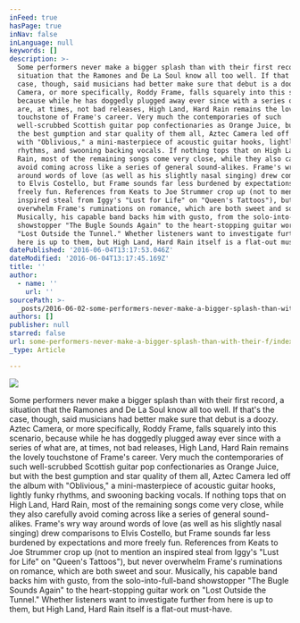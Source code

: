 ```yaml
---
inFeed: true
hasPage: true
inNav: false
inLanguage: null
keywords: []
description: >-
  Some performers never make a bigger splash than with their first record, a
  situation that the Ramones and De La Soul know all too well. If that's the
  case, though, said musicians had better make sure that debut is a doozy. Aztec
  Camera, or more specifically, Roddy Frame, falls squarely into this scenario,
  because while he has doggedly plugged away ever since with a series of what
  are, at times, not bad releases, High Land, Hard Rain remains the lovely
  touchstone of Frame's career. Very much the contemporaries of such
  well-scrubbed Scottish guitar pop confectionaries as Orange Juice, but with
  the best gumption and star quality of them all, Aztec Camera led off the album
  with "Oblivious," a mini-masterpiece of acoustic guitar hooks, lightly funky
  rhythms, and swooning backing vocals. If nothing tops that on High Land, Hard
  Rain, most of the remaining songs come very close, while they also carefully
  avoid coming across like a series of general sound-alikes. Frame's wry way
  around words of love (as well as his slightly nasal singing) drew comparisons
  to Elvis Costello, but Frame sounds far less burdened by expectations and more
  freely fun. References from Keats to Joe Strummer crop up (not to mention an
  inspired steal from Iggy's "Lust for Life" on "Queen's Tattoos"), but never
  overwhelm Frame's ruminations on romance, which are both sweet and sour.
  Musically, his capable band backs him with gusto, from the solo-into-full-band
  showstopper "The Bugle Sounds Again" to the heart-stopping guitar work on
  "Lost Outside the Tunnel." Whether listeners want to investigate further from
  here is up to them, but High Land, Hard Rain itself is a flat-out must-have.
datePublished: '2016-06-04T13:17:53.046Z'
dateModified: '2016-06-04T13:17:45.169Z'
title: ''
author:
  - name: ''
    url: ''
sourcePath: >-
  _posts/2016-06-02-some-performers-never-make-a-bigger-splash-than-with-their-f.md
authors: []
publisher: null
starred: false
url: some-performers-never-make-a-bigger-splash-than-with-their-f/index.html
_type: Article

---
```

![](https://the-grid-user-content.s3-us-west-2.amazonaws.com/5ec5b8bd-0c9a-4d81-a145-022bd86049e2.png)

Some performers never make a bigger splash than with their first record, a situation that the Ramones and De La Soul know all too well. If that's the case, though, said musicians had better make sure that debut is a doozy. Aztec Camera, or more specifically, Roddy Frame, falls squarely into this scenario, because while he has doggedly plugged away ever since with a series of what are, at times, not bad releases, High Land, Hard Rain remains the lovely touchstone of Frame's career. Very much the contemporaries of such well-scrubbed Scottish guitar pop confectionaries as Orange Juice, but with the best gumption and star quality of them all, Aztec Camera led off the album with "Oblivious," a mini-masterpiece of acoustic guitar hooks, lightly funky rhythms, and swooning backing vocals. If nothing tops that on High Land, Hard Rain, most of the remaining songs come very close, while they also carefully avoid coming across like a series of general sound-alikes. Frame's wry way around words of love (as well as his slightly nasal singing) drew comparisons to Elvis Costello, but Frame sounds far less burdened by expectations and more freely fun. References from Keats to Joe Strummer crop up (not to mention an inspired steal from Iggy's "Lust for Life" on "Queen's Tattoos"), but never overwhelm Frame's ruminations on romance, which are both sweet and sour. Musically, his capable band backs him with gusto, from the solo-into-full-band showstopper "The Bugle Sounds Again" to the heart-stopping guitar work on "Lost Outside the Tunnel." Whether listeners want to investigate further from here is up to them, but High Land, Hard Rain itself is a flat-out must-have.